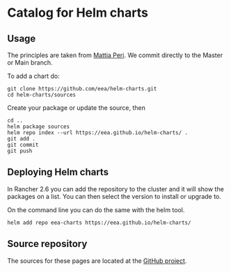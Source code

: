 # Catalog for Helm charts

## Usage

The principles are taken from [Mattia Peri](https://medium.com/@mattiaperi/create-a-public-helm-chart-repository-with-github-pages-49b180dbb417). We commit directly to the Master or Main branch.

To add a chart do:

    git clone https://github.com/eea/helm-charts.git
    cd helm-charts/sources

Create your package or update the source, then

    cd ..
    helm package sources
    helm repo index --url https://eea.github.io/helm-charts/ .
    git add .
    git commit
    git push

## Deploying Helm charts

In Rancher 2.6 you can add the repository to the cluster and it will show the packages on a list. You can then select the version to install or upgrade to.

On the command line you can do the same with the helm tool.

    helm add repo eea-charts https://eea.github.io/helm-charts/

## Source repository

The sources for these pages are located at the [GitHub project](https://github.com/eea/helm-charts).
